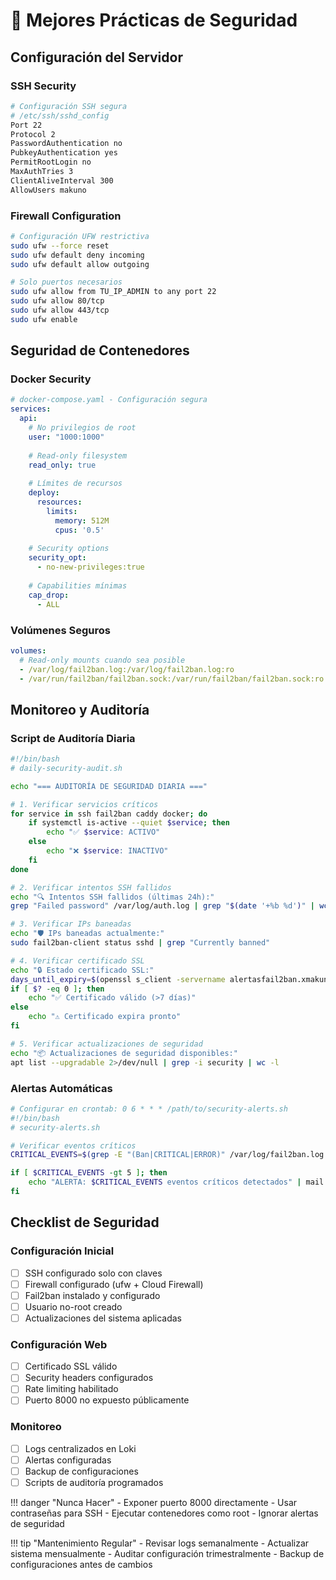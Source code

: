 # 🔐 Mejores Prácticas de Seguridad

## Configuración del Servidor

### SSH Security

```bash
# Configuración SSH segura
# /etc/ssh/sshd_config
Port 22
Protocol 2
PasswordAuthentication no
PubkeyAuthentication yes
PermitRootLogin no
MaxAuthTries 3
ClientAliveInterval 300
AllowUsers makuno
```

### Firewall Configuration

```bash
# Configuración UFW restrictiva
sudo ufw --force reset
sudo ufw default deny incoming
sudo ufw default allow outgoing

# Solo puertos necesarios
sudo ufw allow from TU_IP_ADMIN to any port 22
sudo ufw allow 80/tcp
sudo ufw allow 443/tcp
sudo ufw enable
```

## Seguridad de Contenedores

### Docker Security

```yaml
# docker-compose.yaml - Configuración segura
services:
  api:
    # No privilegios de root
    user: "1000:1000"
    
    # Read-only filesystem
    read_only: true
    
    # Límites de recursos
    deploy:
      resources:
        limits:
          memory: 512M
          cpus: '0.5'
    
    # Security options
    security_opt:
      - no-new-privileges:true
    
    # Capabilities mínimas
    cap_drop:
      - ALL
```

### Volúmenes Seguros

```yaml
volumes:
  # Read-only mounts cuando sea posible
  - /var/log/fail2ban.log:/var/log/fail2ban.log:ro
  - /var/run/fail2ban/fail2ban.sock:/var/run/fail2ban/fail2ban.sock:ro
```

## Monitoreo y Auditoría

### Script de Auditoría Diaria

```bash
#!/bin/bash
# daily-security-audit.sh

echo "=== AUDITORÍA DE SEGURIDAD DIARIA ==="

# 1. Verificar servicios críticos
for service in ssh fail2ban caddy docker; do
    if systemctl is-active --quiet $service; then
        echo "✅ $service: ACTIVO"
    else
        echo "❌ $service: INACTIVO"
    fi
done

# 2. Verificar intentos SSH fallidos
echo "🔍 Intentos SSH fallidos (últimas 24h):"
grep "Failed password" /var/log/auth.log | grep "$(date '+%b %d')" | wc -l

# 3. Verificar IPs baneadas
echo "🛡️ IPs baneadas actualmente:"
sudo fail2ban-client status sshd | grep "Currently banned"

# 4. Verificar certificado SSL
echo "🔒 Estado certificado SSL:"
days_until_expiry=$(openssl s_client -servername alertasfail2ban.xmakuno.com -connect alertasfail2ban.xmakuno.com:443 2>/dev/null | openssl x509 -noout -checkend 604800)
if [ $? -eq 0 ]; then
    echo "✅ Certificado válido (>7 días)"
else
    echo "⚠️ Certificado expira pronto"
fi

# 5. Verificar actualizaciones de seguridad
echo "📦 Actualizaciones de seguridad disponibles:"
apt list --upgradable 2>/dev/null | grep -i security | wc -l
```

### Alertas Automáticas

```bash
# Configurar en crontab: 0 6 * * * /path/to/security-alerts.sh
#!/bin/bash
# security-alerts.sh

# Verificar eventos críticos
CRITICAL_EVENTS=$(grep -E "(Ban|CRITICAL|ERROR)" /var/log/fail2ban.log | grep "$(date '+%Y-%m-%d')" | wc -l)

if [ $CRITICAL_EVENTS -gt 5 ]; then
    echo "ALERTA: $CRITICAL_EVENTS eventos críticos detectados" | mail -s "Alerta de Seguridad" admin@tudominio.com
fi
```

## Checklist de Seguridad

### Configuración Inicial
- [ ] SSH configurado solo con claves
- [ ] Firewall configurado (ufw + Cloud Firewall)
- [ ] Fail2ban instalado y configurado
- [ ] Usuario no-root creado
- [ ] Actualizaciones del sistema aplicadas

### Configuración Web
- [ ] Certificado SSL válido
- [ ] Security headers configurados
- [ ] Rate limiting habilitado
- [ ] Puerto 8000 no expuesto públicamente

### Monitoreo
- [ ] Logs centralizados en Loki
- [ ] Alertas configuradas
- [ ] Backup de configuraciones
- [ ] Scripts de auditoría programados

!!! danger "Nunca Hacer"
    - Exponer puerto 8000 directamente
    - Usar contraseñas para SSH
    - Ejecutar contenedores como root
    - Ignorar alertas de seguridad

!!! tip "Mantenimiento Regular"
    - Revisar logs semanalmente
    - Actualizar sistema mensualmente
    - Auditar configuración trimestralmente
    - Backup de configuraciones antes de cambios